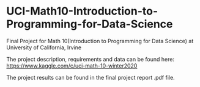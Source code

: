 # UCI-Math10-Introduction-to-Programming-for-Data-Science
Final Project for Math 10(Introduction to Programming for Data Science) at University of California, Irvine

The project description, requirements and data can be found here: https://www.kaggle.com/c/uci-math-10-winter2020

The project results can be found in the final project report .pdf file. 
